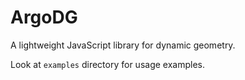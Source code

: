 # ArgoDG

A lightweight JavaScript library for dynamic geometry.

Look at `examples` directory for usage examples.
